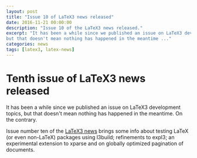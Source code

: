 ```yaml
---
layout: post
title: "Issue 10 of LaTeX3 news released"
date: 2016-11-21 00:00:00
description: "Issue 10 of the LaTeX3 news released."
excerpt: "It has been a while since we published an issue on LaTeX3 development topics,
but that doesn't mean nothing has happened in the meantime ..."
categories: news
tags: [latex3, latex-news]
---
```


# Tenth issue of LaTeX3 news released

It has been a while since we published an issue on LaTeX3 development topics,
but that doesn't mean nothing has happened in the meantime. On the
contrary.

Issue number ten of the [LaTeX3
news]({{site.baseurl}}/news/latex3-news/) brings some info about testing
LaTeX (or even non-LaTeX) packages using l3build; refinements to expl3; an experimental
extension to xparse and on globally optimized pagination of
documents.
